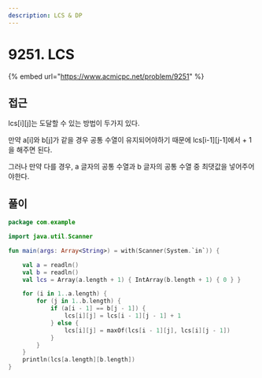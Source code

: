 ```yaml
---
description: LCS & DP
---
```


# 9251. LCS

{% embed url="https://www.acmicpc.net/problem/9251" %}

## 접근

lcs\[i]\[j]는 도달할 수 있는 방법이 두가지 있다.

만약 a\[i]와 b\[j]가 같을 경우 공통 수열이 유지되어야하기 때문에 lcs\[i-1]\[j-1]에서 + 1을 해주면 된다.

그러나 만약 다를 경우, a 글자의 공통 수열과 b 글자의 공통 수열 중 최댓값을 넣어주어야한다.

## 풀이

```kotlin
package com.example

import java.util.Scanner

fun main(args: Array<String>) = with(Scanner(System.`in`)) {

    val a = readln()
    val b = readln()
    val lcs = Array(a.length + 1) { IntArray(b.length + 1) { 0 } }

    for (i in 1..a.length) {
        for (j in 1..b.length) {
            if (a[i - 1] == b[j - 1]) {
                lcs[i][j] = lcs[i - 1][j - 1] + 1
            } else {
                lcs[i][j] = maxOf(lcs[i - 1][j], lcs[i][j - 1])
            }
        }
    }
    println(lcs[a.length][b.length])
}
```

